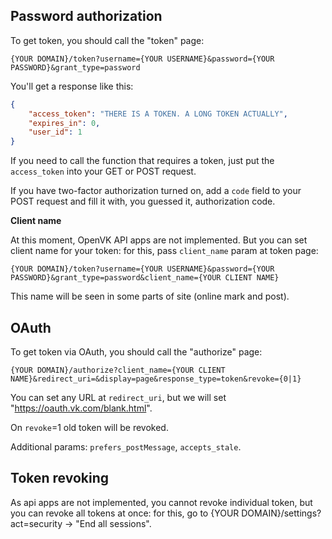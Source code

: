 ## Password authorization

To get token, you should call the "token" page:

`{YOUR DOMAIN}/token?username={YOUR USERNAME}&password={YOUR PASSWORD}&grant_type=password`

You'll get a response like this:

```json
{
    "access_token": "THERE IS A TOKEN. A LONG TOKEN ACTUALLY",
    "expires_in": 0,
    "user_id": 1
}
```

If you need to call the function that requires a token, just put the `access_token` into your GET or POST request.

If you have two-factor authorization turned on, add a `code` field to your POST request and fill it with, you guessed it, authorization code.

**Client name**

At this moment, OpenVK API apps are not implemented. But you can set client name for your token: for this, pass `client_name` param at token page:

`{YOUR DOMAIN}/token?username={YOUR USERNAME}&password={YOUR PASSWORD}&grant_type=password&client_name={YOUR CLIENT NAME}`

This name will be seen in some parts of site (online mark and post).

## OAuth

To get token via OAuth, you should call the "authorize" page:

`{YOUR DOMAIN}/authorize?client_name={YOUR CLIENT NAME}&redirect_uri=&display=page&response_type=token&revoke={0|1}`

You can set any URL at `redirect_uri`, but we will set "https://oauth.vk.com/blank.html".

On `revoke`=1 old token will be revoked.

Additional params: `prefers_postMessage`, `accepts_stale`.

## Token revoking

As api apps are not implemented, you cannot revoke individual token, but you can revoke all tokens at once: for this, go to {YOUR DOMAIN}/settings?act=security -> "End all sessions".
